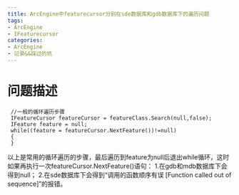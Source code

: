 ```yaml
---
title: ArcEngine中featurecursor分别在sde数据库和gdb数据库下的遍历问题
tags:
- ArcEngine
- IFeaturecursor
categories:
- ArcEngine
- 记录&&踩过的坑
---
```


# 问题描述
```C#{.line-numbers}
 //一般的循环遍历步骤
 IFeatureCursor featureCursor = featureClass.Search(null,false);
 IFeature feature = null;
 while((feature = featureCursor.NextFeature())!=null)
 {
 }
```
 以上是常用的循环遍历的步骤，最后遍历到feature为null后退出while循环，这时如果再执行一次featureCursor.NextFeature()语句：
 1.在gdb和mdb数据库下会得到null；
 2.在sde数据库下会得到“调用的函数顺序有误 [Function called out of sequence]”的报错。